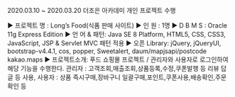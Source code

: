 2020.03.10 ~ 2020.03.20        더조은 아카데미 개인 프로젝트 수행

▶ 프로젝트 명 : Long’s Food(식품 판매 사이트)
▶ 인       원 : 1명
▶ D  B  M  S  : Oracle 11g Express Edition
▶ 언 어 & 패턴: Java SE 8 Platform, HTML5, CSS, CSS3, JavaScript, JSP & Servlet MVC 패턴 적용
▶ 오픈 Library: jQuery, jQueryUI, bootstrap-v4.4.1, cos, popper, Sweetalert, 
daum/mapjsapi/postcode kakao.maps
▶ 프로젝트소개: 푸드 쇼핑몰 프로젝트 / 관리자와 사용자로 로그인하여 해당 기능을 수행한다. 
                  관리자 : 고객조회,매출조회,상품등록,수정,쿠폰발행 등 리뷰 답글 등 사용,
                  사용자 : 상품 즉시구매,장바구니 일괄구매,포인트,쿠폰사용,배송확인,주문확인 등
